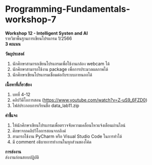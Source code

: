 
# Programming-Fundamentals-workshop-7<br>

**Workshop 12 - Intelligent Systen and AI**<br>
รายวิชาพื้นฐานการเขียนโปรแกรม 1/2566<br>
**3 คะแนน**<br>

**วัตถุประสงค์**
1. นักศึกษาสามารถเขียนโปรแกรมเพื่อใช้งานกล้อง webcam ได้
2. นักศึกษาสามารถใช้งาน package เพื่อการประมวลผลภาพได้
3. นักศึกษาเขียนโปรแกรมเชื่อมต่อกับระบบภายนอกได้

**เนื้อหาที่เกี่ยวข้อง**
1. บทที่ 4-12
2. คลิปวิดีโอการสอน (https://www.youtube.com/watch?v=Z-uS9_6FZD0)
3. ไฟล์ประกอบการเรียนชื่อ data_lab11.zip

**คำชี้แจง**
1. ให้นักศึกษาเขียนโปรแกรมเพื่อตรวจจับความเคลื่อนไหวแจ้งเตือนผ่านไลน์<br>
3. ศึกษาจากคลิปวิโอการสอนจากลิงค์<br>
4. สามารถใช้งาน PyCharm หรือ Visual Studio Code ในการทำได้
5. มี comment อธิบายการทำงานในทุกส่วนของโค้ด

**การส่งงาน** <br>
ส่งงานก่อนสอบปฏิบัติ
